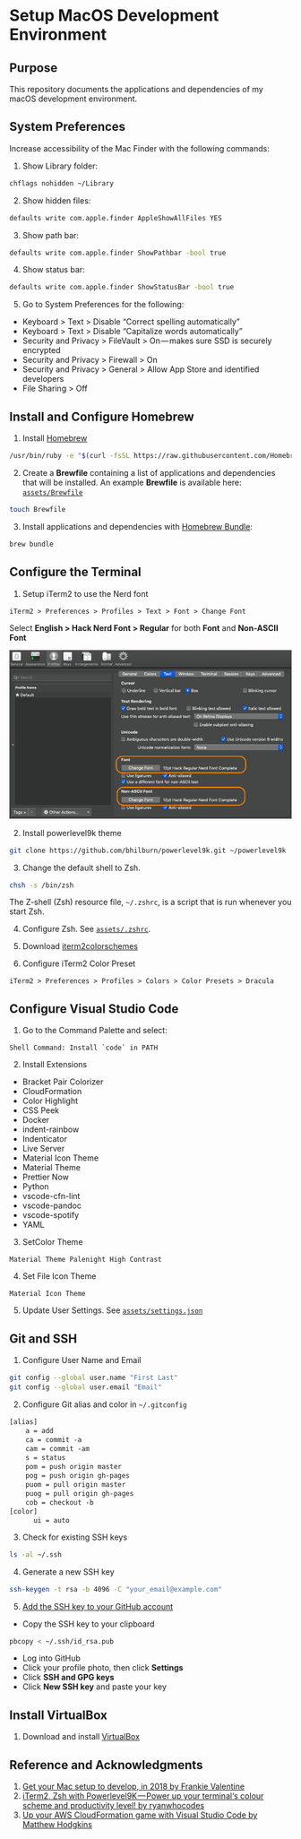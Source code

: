 # Setup MacOS Development Environment

## Purpose
This repository documents the applications and dependencies of my macOS development environment.

## System Preferences

Increase accessibility of the Mac Finder with the following commands:

1. Show Library folder:
```bash
chflags nohidden ~/Library
```

2. Show hidden files:
```bash
defaults write com.apple.finder AppleShowAllFiles YES
```

3. Show path bar:
```bash
defaults write com.apple.finder ShowPathbar -bool true
```

4. Show status bar:
```bash
defaults write com.apple.finder ShowStatusBar -bool true
```

5. Go to System Preferences for the following:

- Keyboard > Text > Disable “Correct spelling automatically”
- Keyboard > Text > Disable “Capitalize words automatically”
- Security and Privacy > FileVault > On — makes sure SSD is securely encrypted
- Security and Privacy > Firewall > On
- Security and Privacy > General > Allow App Store and identified developers
- File Sharing > Off


## Install and Configure Homebrew

1. Install [Homebrew](https://brew.sh/)
```bash
/usr/bin/ruby -e "$(curl -fsSL https://raw.githubusercontent.com/Homebrew/install/master/install)"
```

2. Create a **Brewfile** containing a list of applications and dependencies that will be installed. An example **Brewfile** is available here: [`assets/Brewfile`](assets/Brewfile)
```bash
touch Brewfile
```

3. Install applications and dependencies with [Homebrew Bundle](https://github.com/Homebrew/homebrew-bundle):
```bash
brew bundle
```

## Configure the Terminal
1. Setup iTerm2 to use the Nerd font
```
iTerm2 > Preferences > Profiles > Text > Font > Change Font
```
Select **English > Hack Nerd Font > Regular** for both **Font** and **Non-ASCII Font**

![alt tex](assets/iTerm2-font-config.png "iTerm2 Font Preferences")

2. Install powerlevel9k theme
```bash
git clone https://github.com/bhilburn/powerlevel9k.git ~/powerlevel9k
```

3. Change the default shell to Zsh.
```bash
chsh -s /bin/zsh
```

The Z-shell (Zsh) resource file, `~/.zshrc`, is a script that is run whenever you start Zsh.

4. Configure Zsh. See [`assets/.zshrc`](assets/.zshrc).

5. Download [iterm2colorschemes](https://iterm2colorschemes.com/)

6. Configure iTerm2 Color Preset
```
iTerm2 > Preferences > Profiles > Colors > Color Presets > Dracula
```

## Configure Visual Studio Code
1. Go to the Command Palette and select:
```
Shell Command: Install `code` in PATH
```

2. Install Extensions
- Bracket Pair Colorizer
- CloudFormation
- Color Highlight
- CSS Peek
- Docker
- indent-rainbow
- Indenticator
- Live Server
- Material Icon Theme
- Material Theme
- Prettier Now
- Python
- vscode-cfn-lint
- vscode-pandoc
- vscode-spotify
- YAML

3. SetColor Theme
```
Material Theme Palenight High Contrast
```

4. Set File Icon Theme
```
Material Icon Theme
```

5. Update User Settings. See [`assets/settings.json`](assets/settings.json)

## Git and SSH
1. Configure User Name and Email
```bash
git config --global user.name "First Last"
git config --global user.email "Email"
```
2. Configure Git alias and color in `~/.gitconfig`
```
[alias]
    a = add
    ca = commit -a
    cam = commit -am
    s = status
    pom = push origin master
    pog = push origin gh-pages
    puom = pull origin master
    puog = pull origin gh-pages
    cob = checkout -b
[color]
	  ui = auto
```
3. Check for existing SSH keys
```bash
ls -al ~/.ssh
```
4. Generate a new SSH key
```bash
ssh-keygen -t rsa -b 4096 -C "your_email@example.com"
```
5. [Add the SSH key to your GitHub account](https://help.github.com/en/articles/adding-a-new-ssh-key-to-your-github-account)
- Copy the SSH key to your clipboard
```bash
pbcopy < ~/.ssh/id_rsa.pub
```
- Log into GitHub
- Click your profile photo, then click **Settings**
- Click **SSH and GPG keys**
- Click **New SSH key** and paste your key

## Install VirtualBox
1. Download and install [VirtualBox](https://www.virtualbox.org/wiki/Downloads)

## Reference and Acknowledgments
  1. [Get your Mac setup to develop, in 2018 by Frankie Valentine](https://medium.com/@frankie.valentine/get-your-mac-setup-to-develop-in-2018-60ce20cd14e7)
  2. [iTerm2, Zsh with Powerlevel9K — Power up your terminal‘s colour scheme and productivity level! by ryanwhocodes](https://medium.com/the-code-review/make-your-terminal-more-colourful-and-productive-with-iterm2-and-zsh-11b91607b98c)
  3. [Up your AWS CloudFormation game with Visual Studio Code by Matthew Hodgkins](https://hodgkins.io/up-your-cloudformation-game-with-vscode)